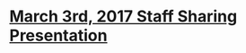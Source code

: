 [March 3rd, 2017 Staff Sharing Presentation](https://dbetebenner.github.io/Presentation_030717/)
=============

